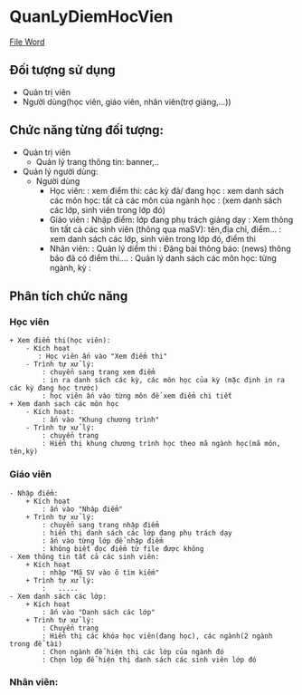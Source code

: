 # QuanLyDiemHocVien

[File Word](https://docs.google.com/document/d/1FWBwxTRQcKIhyut788_8H98YSkzhseFZWgXEImOc9ag/edit?usp=sharing)

## Đối tượng sử dụng 
- Quản trị viên
- Người dùng(học viên, giáo viên, nhân viên(trợ giảng,...))
## Chức năng từng đối tượng:
- Quản trị viên	
	+ Quản lý trang thông tin: banner,..
- Quản lý người dùng:
	+ Người dùng
		- Học viên:
		    : xem điểm thi: các kỳ đã/ đang học
			: xem danh sách các môn học: tất cả các môn của ngành học
			: (xem danh sách các lớp, sinh viên trong lớp đó)
		- Giáo viên
			: Nhập điểm: lớp đang phụ trách giảng dạy
			: Xem thông tin tất cả các sinh viên (thông qua maSV): tên,địa chỉ, điểm...
			: xem danh sách các lớp, sinh viên trong lớp đó, điểm thi
		 - Nhân viên:
			: Quản lý diểm thi
			: Đăng bài thông báo: (news) thông báo đã có điểm thi....
			: Quản lý danh sách các môn học: từng ngành, kỳ
			: 
## Phân tích chức năng
### Học viên
	+ Xem điểm thi(học viên):
		- Kích hoạt
		   : Học viên ấn vào "Xem điểm thi"
		- Trình tự xử lý:
			: chuyển sang trang xem điểm
			: in ra danh sách các kỳ, các môn học của kỳ (mặc định in ra các kỳ đang học trước)
			: học viên ấn vào từng môn để xem điểm chi tiết 
	+ Xem danh sach các môn học
		- Kích hoạt: 
		    : ấn vào "Khung chương trình"
		- Trình tự xử lý:
		   	: chuyển trang
			: Hiển thị khung chương trình học theo mã ngành học(mã môn, tên,kỳ)
	
### Giáo viên
	- Nhập điểm:
		+ Kích hoạt
		    : ấn vào "Nhập điểm"
		+ Trình tự xử lý:
			: chuyển sang trang nhập điểm
			: hiển thị danh sách các lớp đang phụ trách dạy
			: ấn vào từng lớp để nhập điểm
			: không biết đọc điểm từ file được không
	- Xem thông tin tất cả các sinh viên:
		+ Kích hoạt
		    : nhập "Mã SV vào ô tìm kiếm"
		+ Trình tự xử lý:
			:	.....
	- Xem danh sách các lớp:
		+ Kích hoạt
		    : ấn vào "Danh sách các lớp"
		+ Trình tự xử lý:
			: Chuyển trang
			: Hiển thị các khóa học viên(đang học), các ngành(2 ngành trong để tài)
			: Chọn ngành để hiện thị các lớp của ngành đó
			: Chọn lớp để hiện thị danh sách các sinh viên lớp đó
### Nhân viên:
